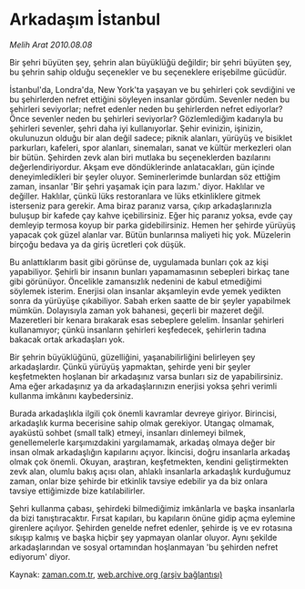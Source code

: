 # Arkadaşım İstanbul

*Melih Arat 2010.08.08*

<td class="columnist-detail">
<p>Bir şehri büyüten şey, şehrin alan büyüklüğü değildir; bir şehri büyüten şey, bu şehrin sahip olduğu seçenekler ve bu seçeneklere erişebilme gücüdür.</p>
<p>
<div id="haberMetinDiv">
<p>İstanbul'da, Londra'da, New York'ta yaşayan ve bu şehirleri çok sevdiğini ve bu şehirlerden nefret ettiğini söyleyen insanlar gördüm. Sevenler neden bu şehirleri seviyorlar; nefret edenler neden bu şehirlerden nefret ediyorlar? Önce sevenler neden bu şehirleri seviyorlar? Gözlemlediğim kadarıyla bu şehirleri sevenler, şehri daha iyi kullanıyorlar. Şehir evinizin, işinizin, okulunuzun olduğu bir alan değil sadece; piknik alanları, yürüyüş ve bisiklet parkurları, kafeleri, spor alanları, sinemaları, sanat ve kültür merkezleri olan bir bütün. Şehirden zevk alan biri mutlaka bu seçeneklerden bazılarını değerlendiriyordur. Akşam eve döndüklerinde anlatacakları, gün içinde deneyimledikleri bir şeyler oluyor. Seminerlerimde bunlardan söz ettiğim zaman, insanlar 'Bir şehri yaşamak için para lazım.' diyor. Haklılar ve değiller. Haklılar, çünkü lüks restoranlara ve lüks etkinliklere gitmek isterseniz para gerekir. Ama biraz paranız varsa, çıkıp arkadaşlarınızla buluşup bir kafede çay kahve içebilirsiniz. Eğer hiç paranız yoksa, evde çay demleyip termosa koyup bir parka gidebilirsiniz. Hemen her şehirde yürüyüş yapacak çok güzel alanlar var. Bütün bunlarınsa maliyeti hiç yok. Müzelerin birçoğu bedava ya da giriş ücretleri çok düşük.
<p> Bu anlattıklarım basit gibi görünse de, uygulamada bunları çok az kişi yapabiliyor. Şehirli bir insanın bunları yapamamasının sebepleri birkaç tane gibi görünüyor. Öncelikle zamansızlık nedenini de kabul etmediğimi söylemek isterim. Enerjisi olan insanlar akşamleyin evde yemek yedikten sonra da yürüyüşe çıkabiliyor. Sabah erken saatte de bir şeyler yapabilmek mümkün. Dolayısıyla zaman yok bahanesi, geçerli bir mazeret değil. Mazeretleri bir kenara bırakarak esas sebeplere gelelim. İnsanlar şehirleri kullanamıyor; çünkü insanların şehirleri keşfedecek, şehirlerin tadına bakacak ortak arkadaşları yok.
<p> Bir şehrin büyüklüğünü, güzelliğini, yaşanabilirliğini belirleyen şey arkadaşlardır. Çünkü yürüyüş yapmaktan, şehirde yeni bir şeyler keşfetmekten hoşlanan bir arkadaşınız varsa bunları siz de yapabilirsiniz. Ama eğer arkadaşınız ya da arkadaşlarınızın enerjisi yoksa şehri verimli kullanma imkânını kaybedersiniz.
<p> Burada arkadaşlıkla ilgili çok önemli kavramlar devreye giriyor. Birincisi, arkadaşlık kurma becerisine sahip olmak gerekiyor. Utangaç olmamak, ayaküstü sohbet (small talk) etmeyi, insanları dinlemeyi bilmek, genellemelerle karşımızdakini yargılamamak, arkadaş olmaya değer bir insan olmak arkadaşlığın kapılarını açıyor. İkincisi, doğru insanlarla arkadaş olmak çok önemli. Okuyan, araştıran, keşfetmekten, kendini geliştirmekten zevk alan, olumlu bakış açısı olan, ahlaklı insanlarla arkadaşlık kurduğumuz zaman, onlar bize şehirde bir etkinlik tavsiye edebilir ya da biz onlara tavsiye ettiğimizde bize katılabilirler.
<p> Şehri kullanma çabası, şehirdeki bilmediğimiz imkânlarla ve başka insanlarla da bizi tanıştıracaktır. Fırsat kapıları, bu kapıların önüne gidip açma eylemine girenlere açılıyor. Şehirden genelde nefret edenler, şehirde iş ve ev rotasına sıkışıp kalmış ve başka hiçbir şey yapmayan olanlar oluyor. Aynı şekilde arkadaşlarından ve sosyal ortamından hoşlanmayan 'bu şehirden nefret ediyorum' diyor. </p></p></p></p></p></div>
</p>
<a href="http://web.archive.org/web/20101224202239/mailto:m.arat@zaman.com.tr">
</a></td>

Kaynak: [zaman.com.tr](http://zaman.com.tr/yazar.do?yazino=1013620), [web.archive.org (arşiv bağlantısı)](http://web.archive.org/web/20101224202239/http://zaman.com.tr/yazar.do?yazino=1013620)
